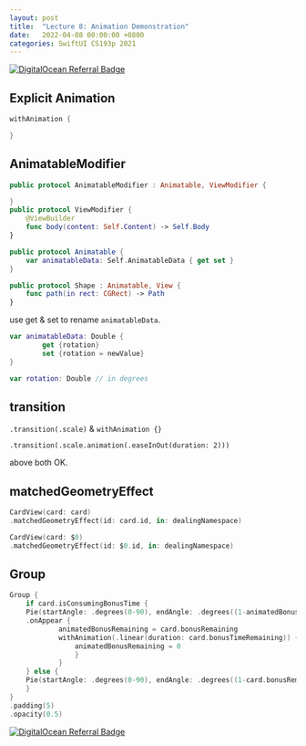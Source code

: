```yaml
---
layout: post
title:  "Lecture 8: Animation Demonstration"
date:   2022-04-08 00:00:00 +0800
categories: SwiftUI CS193p 2021
---
```


[![DigitalOcean Referral Badge](https://web-platforms.sfo2.digitaloceanspaces.com/WWW/Badge%202.svg)](https://www.digitalocean.com/?refcode=2089a0d80556&utm_campaign=Referral_Invite&utm_medium=Referral_Program&utm_source=badge)

## Explicit Animation

```swift
withAnimation {

}
```

## AnimatableModifier

```swift
public protocol AnimatableModifier : Animatable, ViewModifier {

}
public protocol ViewModifier {
    @ViewBuilder 
    func body(content: Self.Content) -> Self.Body
}

public protocol Animatable {
    var animatableData: Self.AnimatableData { get set }
}

public protocol Shape : Animatable, View {
    func path(in rect: CGRect) -> Path
}
```

use get & set to rename `animatableData`.

```swift
var animatableData: Double {
        get {rotation}
        set {rotation = newValue}
}

var rotation: Double // in degrees
```

## transition

`.transition(.scale)` & `withAnimation {}`

`.transition(.scale.animation(.easeInOut(duration: 2)))`

above both OK.

## matchedGeometryEffect

```swift
CardView(card: card)
.matchedGeometryEffect(id: card.id, in: dealingNamespace)

CardView(card: $0)
.matchedGeometryEffect(id: $0.id, in: dealingNamespace)
```

## Group

```swift
Group {
    if card.isConsumingBonusTime {
    Pie(startAngle: .degrees(0-90), endAngle: .degrees((1-animatedBonusRemaining)*360-90)
    .onAppear {
            animatedBonusRemaining = card.bonusRemaining
            withAnimation(.linear(duration: card.bonusTimeRemaining)) {
                animatedBonusRemaining = 0
                }
            }
    } else {
    Pie(startAngle: .degrees(0-90), endAngle: .degrees((1-card.bonusRemaining)*360-90))
    }
}
.padding(5)
.opacity(0.5)
```

[![DigitalOcean Referral Badge](https://web-platforms.sfo2.digitaloceanspaces.com/WWW/Badge%202.svg)](https://www.digitalocean.com/?refcode=2089a0d80556&utm_campaign=Referral_Invite&utm_medium=Referral_Program&utm_source=badge)
